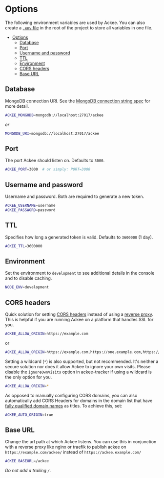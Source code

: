 # Options

The following environment variables are used by Ackee. You can also create a [`.env` file](https://www.npmjs.com/package/dotenv) in the root of the project to store all variables in one file.

- [Options](#options)
  - [Database](#database)
  - [Port](#port)
  - [Username and password](#username-and-password)
  - [TTL](#ttl)
  - [Environment](#environment)
  - [CORS headers](#cors-headers)
  - [Base URL](#base-url)

## Database

MongoDB connection URI. See the [MongoDB connection string spec](https://docs.mongodb.com/manual/reference/connection-string/) for more detail.

```sh
ACKEE_MONGODB=mongodb://localhost:27017/ackee
```

*or*

```sh
MONGODB_URI=mongodb://localhost:27017/ackee
```

## Port

The port Ackee should listen on. Defaults to `3000`.

```sh
ACKEE_PORT=3000  # or simply: PORT=3000
```

## Username and password

Username and password. Both are required to generate a new token.

```sh
ACKEE_USERNAME=username
ACKEE_PASSWORD=password
```

## TTL

Specifies how long a generated token is valid. Defaults to `3600000` (1 day).

```sh
ACKEE_TTL=3600000
```

## Environment

Set the environment to `development` to see additional details in the console and to disable caching.

```sh
NODE_ENV=development
```

## CORS headers

Quick solution for setting [CORS headers](CORS%20headers.md) instead of using a [reverse proxy](SSL%20and%20HTTPS.md). This is helpful if you are running Ackee on a platform that handles SSL for you.

```sh
ACKEE_ALLOW_ORIGIN=https://example.com
```

or

```sh
ACKEE_ALLOW_ORIGIN=https://example.com,https://one.example.com,https://two.example.com
```

Setting a wildcard (`*`) is also supported, but not recommended. It's neither a secure solution nor does it allow Ackee to ignore your own visits. Please disable the `ignoreOwnVisits` option in ackee-tracker if using a wildcard is the only option for you.

```sh
ACKEE_ALLOW_ORIGIN=*
```

As opposed to manually configuring CORS domains, you can also automatically add CORS Headers for domains in the domain list that have [fully qualified domain names](https://en.wikipedia.org/wiki/Fully_qualified_domain_name) as titles. To achieve this, set:

```sh
ACKEE_AUTO_ORIGIN=true
```

## Base URL

Change the url path at which Ackee listens. You can use this in conjunction with a reverse proxy like nginx or traefik to publish ackee on `https://example.com/ackee/` instead of `https://ackee.example.com/`

```sh
ACKEE_BASEURL=/ackee
```

*Do not add a trailing `/`.*
